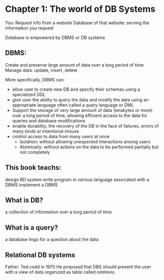 # Chapter 1: The world of DB Systems

You: Request info from a website 
Database of that website: serving the information you request

Database is empowered by DBMS or DB systems

## DBMS:
Create and preserve large amount of data over a long period of time
Manage data: update, insert, delete

More specifically, DBMS can:
- allow user to create new DB and specify their schemas using a specialized DDL
- give user the ability to query the data and modify the data using an appropriate language often called a query language or DML
- Support the storage of very large amount of data (terabytes or more) over a long period of time, allowing efficient access to the data for queries and database modifications
- enable durability, the recovery of the DB in the face of failures, errors of many kinds or intentional misuse
- control access to data from many users at once
	* Isolation: without allowing unexpected interactions among users
	* Atomicaity: without actions on the data to be performed partially but not completely


## This book teachs: 
design BD system
write program in various language associated with a DBMS
implement a DBMS

## What is DB?
a collection of information over a long period of time

## What is a query?
a database lingo for a question about the data

## Relational DB systems 
Father: Ted codd in 1970
He proposed that DBS should present the user with a view of data organized as table called *relations*.
